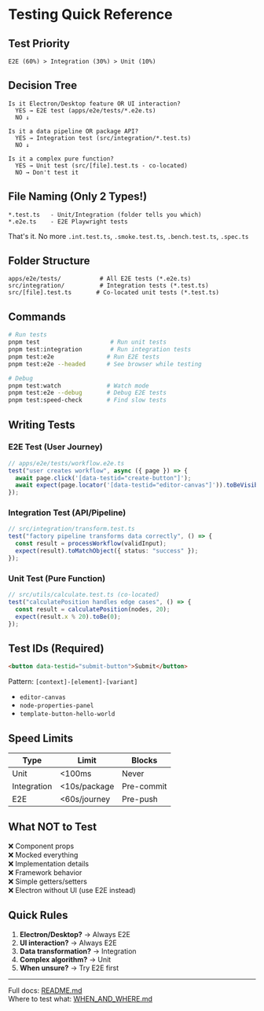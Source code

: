 # Testing Quick Reference

## Test Priority

```
E2E (60%) > Integration (30%) > Unit (10%)
```

## Decision Tree

```
Is it Electron/Desktop feature OR UI interaction?
  YES → E2E test (apps/e2e/tests/*.e2e.ts)
  NO ↓

Is it a data pipeline OR package API?
  YES → Integration test (src/integration/*.test.ts)
  NO ↓

Is it a complex pure function?
  YES → Unit test (src/[file].test.ts - co-located)
  NO → Don't test it
```

## File Naming (Only 2 Types!)

```
*.test.ts   - Unit/Integration (folder tells you which)
*.e2e.ts    - E2E Playwright tests
```

That's it. No more `.int.test.ts`, `.smoke.test.ts`, `.bench.test.ts`, `.spec.ts`

## Folder Structure

```
apps/e2e/tests/           # All E2E tests (*.e2e.ts)
src/integration/          # Integration tests (*.test.ts)  
src/[file].test.ts       # Co-located unit tests (*.test.ts)
```

## Commands

```bash
# Run tests
pnpm test                    # Run unit tests
pnpm test:integration        # Run integration tests  
pnpm test:e2e               # Run E2E tests
pnpm test:e2e --headed      # See browser while testing

# Debug
pnpm test:watch             # Watch mode
pnpm test:e2e --debug       # Debug E2E tests
pnpm test:speed-check       # Find slow tests
```

## Writing Tests

### E2E Test (User Journey)
```typescript
// apps/e2e/tests/workflow.e2e.ts
test("user creates workflow", async ({ page }) => {
  await page.click('[data-testid="create-button"]');
  await expect(page.locator('[data-testid="editor-canvas"]')).toBeVisible();
});
```

### Integration Test (API/Pipeline)
```typescript
// src/integration/transform.test.ts
test("factory pipeline transforms data correctly", () => {
  const result = processWorkflow(validInput);
  expect(result).toMatchObject({ status: "success" });
});
```

### Unit Test (Pure Function)
```typescript
// src/utils/calculate.test.ts (co-located)
test("calculatePosition handles edge cases", () => {
  const result = calculatePosition(nodes, 20);
  expect(result.x % 20).toBe(0);
});
```

## Test IDs (Required)

```html
<button data-testid="submit-button">Submit</button>
```

Pattern: `[context]-[element]-[variant]`
- `editor-canvas`
- `node-properties-panel`
- `template-button-hello-world`

## Speed Limits

| Type | Limit | Blocks |
|------|-------|--------|
| Unit | <100ms | Never |
| Integration | <10s/package | Pre-commit |
| E2E | <60s/journey | Pre-push |

## What NOT to Test

❌ Component props  
❌ Mocked everything  
❌ Implementation details  
❌ Framework behavior  
❌ Simple getters/setters  
❌ Electron without UI (use E2E instead)

## Quick Rules

1. **Electron/Desktop?** → Always E2E
2. **UI interaction?** → Always E2E  
3. **Data transformation?** → Integration
4. **Complex algorithm?** → Unit
5. **When unsure?** → Try E2E first

---

Full docs: [README.md](./README.md)  
Where to test what: [WHEN_AND_WHERE.md](./WHEN_AND_WHERE.md)